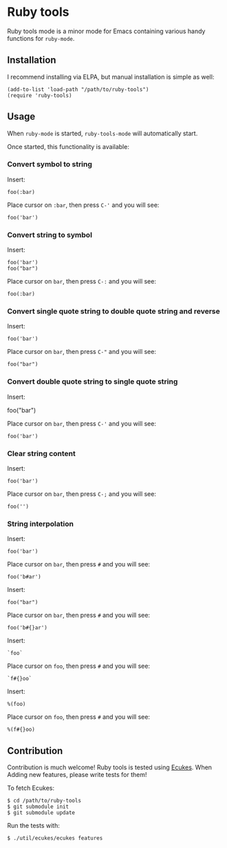 # Ruby tools
Ruby tools mode is a minor mode for Emacs containing various handy
functions for `ruby-mode`.

## Installation
I recommend installing via ELPA, but manual installation is simple as well:

    (add-to-list 'load-path "/path/to/ruby-tools")
    (require 'ruby-tools)

## Usage
When `ruby-mode` is started, `ruby-tools-mode` will automatically start.

Once started, this functionality is available:

### Convert symbol to string

Insert:

    foo(:bar)
    
Place cursor on `:bar`, then press `C-'` and you will see:

    foo('bar')

### Convert string to symbol

Insert:

    foo('bar')
    foo("bar")
    
Place cursor on `bar`, then press `C-:` and you will see:

    foo(:bar)

### Convert single quote string to double quote string and reverse

Insert:

    foo('bar')
    
Place cursor on `bar`, then press `C-"` and you will see:

    foo("bar")

### Convert double quote string to single quote string

Insert:

foo("bar")
    
Place cursor on `bar`, then press `C-'` and you will see:

    foo('bar')

### Clear string content

Insert:

    foo('bar')
    
Place cursor on `bar`, then press `C-;` and you will see:

    foo('')
    
### String interpolation

Insert:

    foo('bar')
    
Place cursor on `bar`, then press `#` and you will see:

    foo('b#ar')
    
Insert:

    foo("bar")
    
Place cursor on `bar`, then press `#` and you will see:

    foo('b#{}ar')
    
Insert:

    `foo`
    
Place cursor on `foo`, then press `#` and you will see:

    `f#{}oo`
    
Insert:

    %(foo)
    
Place cursor on `foo`, then press `#` and you will see:

    %(f#{}oo)

## Contribution
Contribution is much welcome! Ruby tools is tested using
[Ecukes](http://ecukes.info). When Adding new features, please write
tests for them!

To fetch Ecukes:

    $ cd /path/to/ruby-tools
    $ git submodule init
    $ git submodule update
    
Run the tests with:

    $ ./util/ecukes/ecukes features
